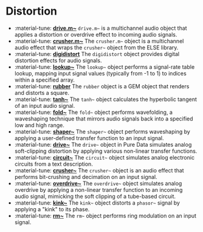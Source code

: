 # Distortion

<div class="grid cards" markdown>

- :material-tune: [__drive.m~__](drive.m~.md) `drive.m~` is a multichannel audio object that applies a distortion or overdrive effect to incoming audio signals.
- :material-tune: [__crusher.m~__](crusher.m~.md) The `crusher.m~` object is a multichannel audio effect that wraps the `crusher~` object from the ELSE library.
- :material-tune: [__digidistort__](digidistort.md) The `digidistort` object provides digital distortion effects for audio signals.
- :material-tune: [__lookup~__](lookup~.md) The `lookup~` object performs a signal-rate table lookup, mapping input signal values (typically from -1 to 1) to indices within a specified array.
- :material-tune: [__rubber__](rubber.md) The `rubber` object is a GEM object that renders and distorts a square.
- :material-tune: [__tanh~__](tanh~.md) The `tanh~` object calculates the hyperbolic tangent of an input audio signal.
- :material-tune: [__fold~__](fold~.md) The `fold~` object performs wavefolding, a waveshaping technique that mirrors audio signals back into a specified low and high range.
- :material-tune: [__shaper~__](shaper~.md) The `shaper~` object performs waveshaping by applying a user-defined transfer function to an input signal.
- :material-tune: [__drive~__](drive~.md) The `drive~` object in Pure Data simulates analog soft-clipping distortion by applying various non-linear transfer functions.
- :material-tune: [__circuit~__](circuit~.md) The `circuit~` object simulates analog electronic circuits from a text description.
- :material-tune: [__crusher~__](crusher~.md) The `crusher~` object is an audio effect that performs bit-crushing and decimation on an input signal.
- :material-tune: [__overdrive~__](overdrive~.md) The `overdrive~` object simulates analog overdrive by applying a non-linear transfer function to an incoming audio signal, mimicking the soft clipping of a tube-based circuit.
- :material-tune: [__kink~__](kink~.md) The `kink~` object distorts a `phasor~` signal by applying a "kink" to its phase.
- :material-tune: [__rm~__](rm~.md) The `rm~` object performs ring modulation on an input signal.

</div>